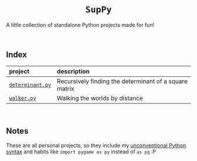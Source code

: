 <h1 align="center"> <code> SupPy </code> </h1>

A little collection of standalone Python projects made for fun!


<br>


## Index

| project | description |
| :------ | :---------- |
| [`determinant.py`](determinant.py) | Recursively finding the determinant of a square matrix |
| [`walker.py`](walker.py) | Walking the worlds by distance |


<br>


## Notes

These are all personal projects, so they include my [unconventional Python syntax](https://github.com/Sup2point0/Assort/blob/origin/~writing/Python%20Syntax.md) and habits like `import pygame as py` instead of `as pg` :P
